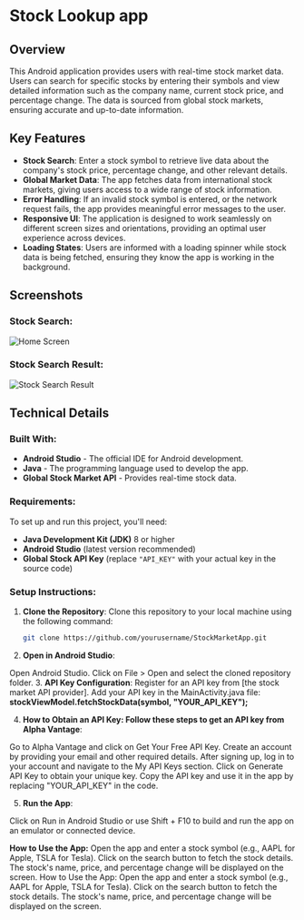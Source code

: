 # Stock Lookup app

## Overview
This Android application provides users with real-time stock market data. Users can search for specific stocks by entering their symbols and view detailed information such as the company name, current stock price, and percentage change. The data is sourced from global stock markets, ensuring accurate and up-to-date information.

## Key Features
- **Stock Search**: Enter a stock symbol to retrieve live data about the company's stock price, percentage change, and other relevant details.
- **Global Market Data**: The app fetches data from international stock markets, giving users access to a wide range of stock information.
- **Error Handling**: If an invalid stock symbol is entered, or the network request fails, the app provides meaningful error messages to the user.
- **Responsive UI**: The application is designed to work seamlessly on different screen sizes and orientations, providing an optimal user experience across devices.
- **Loading States**: Users are informed with a loading spinner while stock data is being fetched, ensuring they know the app is working in the background.

## Screenshots

### Stock Search:
![Home Screen](screenshots/screenshot1.png)

### Stock Search Result:
![Stock Search Result](screenshots/screenshot2.png)

## Technical Details

### Built With:
- **Android Studio** - The official IDE for Android development.
- **Java** - The programming language used to develop the app.
- **Global Stock Market API** - Provides real-time stock data.

### Requirements:
To set up and run this project, you'll need:
- **Java Development Kit (JDK)** 8 or higher
- **Android Studio** (latest version recommended)
- **Global Stock API Key** (replace `"API_KEY"` with your actual key in the source code)

### Setup Instructions:
1. **Clone the Repository**:
   Clone this repository to your local machine using the following command:
   ```bash
   git clone https://github.com/yourusername/StockMarketApp.git
2. **Open in Android Studio**:

Open Android Studio.
Click on File > Open and select the cloned repository folder.
3. **API Key Configuration**:
Register for an API key from [the stock market API provider].
Add your API key in the MainActivity.java file:
**stockViewModel.fetchStockData(symbol, "YOUR_API_KEY");**

4. **How to Obtain an API Key: Follow these steps to get an API key from Alpha Vantage**:

Go to Alpha Vantage and click on Get Your Free API Key.
Create an account by providing your email and other required details.
After signing up, log in to your account and navigate to the My API Keys section.
Click on Generate API Key to obtain your unique key.
Copy the API key and use it in the app by replacing "YOUR_API_KEY" in the code.

5. **Run the App**:

Click on Run in Android Studio or use Shift + F10 to build and run the app on an emulator or connected device.


**How to Use the App:**
Open the app and enter a stock symbol (e.g., AAPL for Apple, TSLA for Tesla).
Click on the search button to fetch the stock details.
The stock's name, price, and percentage change will be displayed on the screen.
How to Use the App:
Open the app and enter a stock symbol (e.g., AAPL for Apple, TSLA for Tesla).
Click on the search button to fetch the stock details.
The stock's name, price, and percentage change will be displayed on the screen.
